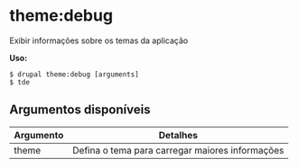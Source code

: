# theme:debug
Exibir informações sobre os temas da aplicação

**Uso:**
```
$ drupal theme:debug [arguments]
$ tde  
```

## Argumentos disponíveis
Argumento | Detalhes
---------|-------------
theme | Defina o tema para carregar maiores informações 
